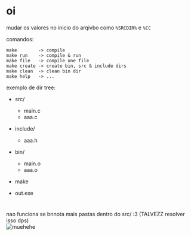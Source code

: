 # oi

mudar os valores no inicio do arqivbo como `%SRCDIR%` e `%CC`

comandos:
```
make        -> compile
make run    -> compile & run
make file   -> compile one file
make create -> create bin, src & include dirs
make clean  -> clean bin dir
make help   -> ...
```

exemplo de dir tree:
- src/
  - main.c
  - aaa.c
- include/
  - aaa.h
- bin/
  - main.o
  - aaa.o
 
- make
- out.exe

#

nao funciona se bnnota mais pastas dentro do src/ :3 (TALVEZZ resolver isso dps)\
![muehehe](https://pbs.twimg.com/media/F6o7lqoWkAATaLQ?format=jpg&name=small)
